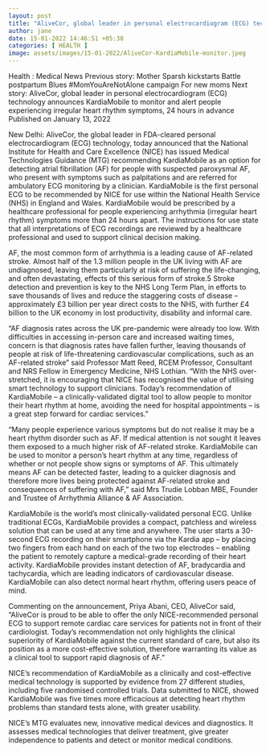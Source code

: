 ```yaml
---
layout: post
title: "AliveCor, global leader in personal electrocardiogram (ECG) technology announces KardiaMobile to monitor and alert people experiencing irregular heart rhythm symptoms, 24 hours in advance"
author: jane 
date: 15-01-2022 14:46:51 +05:30 
categories: [ HEALTH ] 
image: assets/images/15-01-2022/AliveCor-KardiaMobile-monitor.jpeg
---
```

Health : Medical News Previous story: Mother Sparsh kickstarts Battle postpartum Blues #MomYouAreNotAlone campaign For new moms Next story: AliveCor, global leader in personal electrocardiogram (ECG) technology announces KardiaMobile to monitor and alert people experiencing irregular heart rhythm symptoms, 24 hours in advance Published on January 13, 2022

New Delhi: AliveCor, the global leader in FDA-cleared personal electrocardiogram (ECG) technology, today announced that the National Institute for Health and Care Excellence (NICE) has issued Medical Technologies Guidance (MTG) recommending KardiaMobile as an option for detecting atrial fibrillation (AF) for people with suspected paroxysmal AF, who present with symptoms such as palpitations and are referred for ambulatory ECG monitoring by a clinician. KardiaMobile is the first personal ECG to be recommended by NICE for use within the National Health Service (NHS) in England and Wales. KardiaMobile would be prescribed by a healthcare professional for people experiencing arrhythmia (irregular heart rhythm) symptoms more than 24 hours apart. The instructions for use state that all interpretations of ECG recordings are reviewed by a healthcare professional and used to support clinical decision making.

AF, the most common form of arrhythmia is a leading cause of AF-related stroke. Almost half of the 1.3 million people in the UK living with AF are undiagnosed, leaving them particularly at risk of suffering the life-changing, and often devastating, effects of this serious form of stroke.5 Stroke detection and prevention is key to the NHS Long Term Plan, in efforts to save thousands of lives and reduce the staggering costs of disease – approximately £3 billion per year direct costs to the NHS, with further £4 billion to the UK economy in lost productivity, disability and informal care.

“AF diagnosis rates across the UK pre-pandemic were already too low. With difficulties in accessing in-person care and increased waiting times, concern is that diagnosis rates have fallen further, leaving thousands of people at risk of life-threatening cardiovascular complications, such as an AF-related stroke” said Professor Matt Reed, RCEM Professor, Consultant and NRS Fellow in Emergency Medicine, NHS Lothian. “With the NHS over-stretched, it is encouraging that NICE has recognised the value of utilising smart technology to support clinicians. Today’s recommendation of KardiaMobile – a clinically-validated digital tool to allow people to monitor their heart rhythm at home, avoiding the need for hospital appointments – is a great step forward for cardiac services.”

“Many people experience various symptoms but do not realise it may be a heart rhythm disorder such as AF. If medical attention is not sought it leaves them exposed to a much higher risk of AF-related stroke. KardiaMobile can be used to monitor a person’s heart rhythm at any time, regardless of whether or not people show signs or symptoms of AF. This ultimately means AF can be detected faster, leading to a quicker diagnosis and therefore more lives being protected against AF-related stroke and consequences of suffering with AF,” said Mrs Trudie Lobban MBE, Founder and Trustee of Arrhythmia Alliance & AF Association.

KardiaMobile is the world’s most clinically-validated personal ECG. Unlike traditional ECGs, KardiaMobile provides a compact, patchless and wireless solution that can be used at any time and anywhere. The user starts a 30-second ECG recording on their smartphone via the Kardia app – by placing two fingers from each hand on each of the two top electrodes – enabling the patient to remotely capture a medical-grade recording of their heart activity. KardiaMobile provides instant detection of AF, bradycardia and tachycardia, which are leading indicators of cardiovascular disease. KardiaMobile can also detect normal heart rhythm, offering users peace of mind.

Commenting on the announcement, Priya Abani, CEO, AliveCor said, “AliveCor is proud to be able to offer the only NICE-recommended personal ECG to support remote cardiac care services for patients not in front of their cardiologist. Today’s recommendation not only highlights the clinical superiority of KardiaMobile against the current standard of care, but also its position as a more cost-effective solution, therefore warranting its value as a clinical tool to support rapid diagnosis of AF.”

NICE’s recommendation of KardiaMobile as a clinically and cost-effective medical technology is supported by evidence from 27 different studies, including five randomised controlled trials. Data submitted to NICE, showed KardiaMobile was five times more efficacious at detecting heart rhythm problems than standard tests alone, with greater usability.

NICE’s MTG evaluates new, innovative medical devices and diagnostics. It assesses medical technologies that deliver treatment, give greater independence to patients and detect or monitor medical conditions.